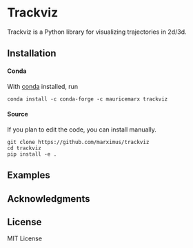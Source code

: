 # Trackviz
Trackviz is a Python library for visualizing trajectories in 2d/3d.

## Installation
#### Conda
With [conda](https://conda.io/docs/index.html) installed, run
```
conda install -c conda-forge -c mauricemarx trackviz
```

#### Source
If you plan to edit the code, you can install manually.
```
git clone https://github.com/marximus/trackviz
cd trackviz
pip install -e .
```

## Examples

## Acknowledgments

## License
MIT License
